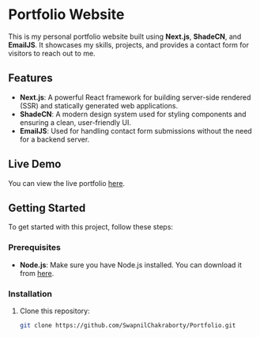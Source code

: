# Portfolio Website

This is my personal portfolio website built using **Next.js**, **ShadeCN**, and **EmailJS**. It showcases my skills, projects, and provides a contact form for visitors to reach out to me.

## Features

- **Next.js**: A powerful React framework for building server-side rendered (SSR) and statically generated web applications.
- **ShadeCN**: A modern design system used for styling components and ensuring a clean, user-friendly UI.
- **EmailJS**: Used for handling contact form submissions without the need for a backend server.

## Live Demo

You can view the live portfolio [here]((https://portfolio-tau-wheat-42.vercel.app/)).

## Getting Started

To get started with this project, follow these steps:

### Prerequisites

- **Node.js**: Make sure you have Node.js installed. You can download it from [here](https://nodejs.org/).

### Installation

1. Clone this repository:

   ```bash
   git clone https://github.com/SwapnilChakraborty/Portfolio.git
